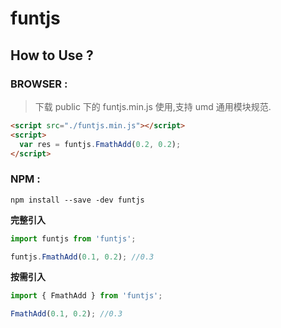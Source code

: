 # funtjs

## How to Use ?

### BROWSER :

> 下载 public 下的 funtjs.min.js 使用,支持 umd 通用模块规范.

```html
<script src="./funtjs.min.js"></script>
<script>
  var res = funtjs.FmathAdd(0.2, 0.2);
</script>
```

### NPM :

```shell
npm install --save -dev funtjs
```

**完整引入**

```js
import funtjs from 'funtjs';

funtjs.FmathAdd(0.1, 0.2); //0.3
```

**按需引入**

```js
import { FmathAdd } from 'funtjs';

FmathAdd(0.1, 0.2); //0.3
```
